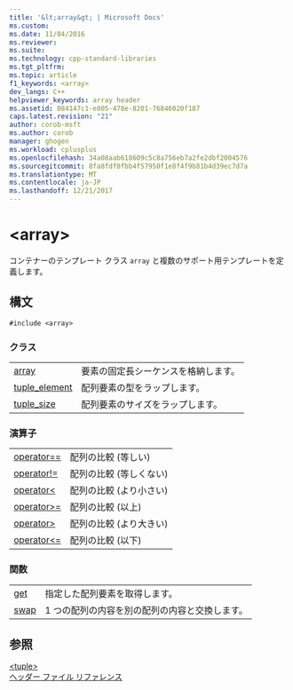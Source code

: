 ```yaml
---
title: '&lt;array&gt; | Microsoft Docs'
ms.custom: 
ms.date: 11/04/2016
ms.reviewer: 
ms.suite: 
ms.technology: cpp-standard-libraries
ms.tgt_pltfrm: 
ms.topic: article
f1_keywords: <array>
dev_langs: C++
helpviewer_keywords: array header
ms.assetid: 084147c1-e805-478e-8201-76846020f187
caps.latest.revision: "21"
author: corob-msft
ms.author: corob
manager: ghogen
ms.workload: cplusplus
ms.openlocfilehash: 34a08aab618609c5c8a756eb7a2fe2dbf2004576
ms.sourcegitcommit: 8fa8fdf0fbb4f57950f1e8f4f9b81b4d39ec7d7a
ms.translationtype: MT
ms.contentlocale: ja-JP
ms.lasthandoff: 12/21/2017
---
```

# <a name="ltarraygt"></a>&lt;array&gt;
コンテナーのテンプレート クラス `array` と複数のサポート用テンプレートを定義します。  
  
## <a name="syntax"></a>構文  
  
```  
#include <array>  
```  
  
### <a name="classes"></a>クラス  
  
|||  
|-|-|  
|[array](../standard-library/array-class-stl.md)|要素の固定長シーケンスを格納します。|  
|[tuple_element](../standard-library/tuple-element-class-tuple.md)|配列要素の型をラップします。|  
|[tuple_size](../standard-library/tuple-size-class-tuple.md)|配列要素のサイズをラップします。|  
  
### <a name="operators"></a>演算子  
  
|||  
|-|-|  
|[operator==](../standard-library/array-operators.md#op_eq_eq)|配列の比較 (等しい)|  
|[operator!=](../standard-library/array-operators.md#op_neq)|配列の比較 (等しくない)|  
|[operator\<](../standard-library/array-operators.md#op_lt)|配列の比較 (より小さい)|  
|[operator>=](../standard-library/array-operators.md#op_gt_eq)|配列の比較 (以上)|  
|[operator>](../standard-library/array-operators.md#op_gt)|配列の比較 (より大きい)|  
|[operator<=](../standard-library/array-operators.md#op_lt_eq)|配列の比較 (以下)|  
  
### <a name="functions"></a>関数  
  
|||  
|-|-|  
|[get](../standard-library/array-functions.md#get)|指定した配列要素を取得します。|  
|[swap](../standard-library/array-functions.md#swap)|1 つの配列の内容を別の配列の内容と交換します。|  
  
## <a name="see-also"></a>参照  
 [\<tuple>](../standard-library/tuple.md)   
 [ヘッダー ファイル リファレンス](../standard-library/cpp-standard-library-header-files.md)



